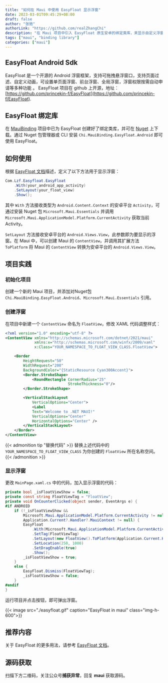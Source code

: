 ```yaml
---
title: "如何在 Maui 中使用 EasyFloat 显示浮窗"
date: 2023-03-01T09:45:29+08:00
draft: false
author: "张驰"
authorLink: "https://github.com/realZhangChi"
description: "在 Maui 项目中引入 EasyFloat 原生安卓的绑定类库，来显示自定义浮窗"
tags: ["maui", "binding library"]
categories: ["maui"]
---
```


## EasyFloat Android Sdk

EasyFloat 是一个开源的 Android 浮窗框架，支持可拖拽悬浮窗口，支持页面过滤、自定义动画，可设置单页面浮窗、前台浮窗、全局浮窗，浮窗权限按需自动申请等多种功能 。
EasyFloat 项目在 github 上开源，地址：[https://github.com/princekin-f/EasyFloat](https://github.com/princekin-f/EasyFloat).

## EasyFloat 绑定库

在 [MauiBinding](https://github.com/realZhangChi/MauiBinding) 项目中已为 EasyFloat 创建好了绑定类库，并可在 [Nuget](https://www.nuget.org/packages/Chi.MauiBinding.EasyFloat.Android) 上下载。通过 Nuget 包管理器或 CLI 安装 `Chi.MauiBinding.EasyFloat.Android` 即可使用 EasyFloat。

## 如何使用

根据 [EasyFloat 文档](https://github.com/princekin-f/EasyFloat#%E4%B8%80%E8%A1%8C%E4%BB%A3%E7%A0%81%E6%90%9E%E5%AE%9Aandroid%E6%B5%AE%E7%AA%97%E6%B5%AE%E7%AA%97%E4%BB%8E%E6%9C%AA%E5%A6%82%E6%AD%A4%E7%AE%80%E5%8D%95)描述，定义了以下方法用于显示浮窗：

``` csharp
Com.Lzf.Easyfloat.EasyFloat
    .With(your_android_app_activity)
    .SetLayout(your_float_view)
    .Show();
```

其中 `With` 方法接收类型为 `Android.Content.Context` 的安卓平台 `Activity`，可通过安装 Nuget 包 `Microsoft.Maui.Essentials` 并调用 `Microsoft.Maui.ApplicationModel.Platform.CurrentActivity` 获取当前 Activity。

`SetLayout` 方法接收安卓平台的 `Android.Views.View`，此参数即为要显示的浮窗。在 Maui 中，可以创建 Maui 的 `ContentView`，并调用其扩展方法 `ToPlatform` 将 Maui 的 `ContentView` 转换为安卓平台的 `Android.Views.View`。

## 项目实践

### 初始化项目

创建一个新的 Maui 项目，并添加对Nuget包 `Chi.MauiBinding.EasyFloat.Android`、`Microsoft.Maui.Essentials` 引用。

### 创建浮窗

在项目中新建一个 `ContentView` 命名为 `FloatView`，修改 XAML 代码调整样式：

``` xml
<?xml version="1.0" encoding="utf-8" ?>
<ContentView xmlns="http://schemas.microsoft.com/dotnet/2021/maui"
             xmlns:x="http://schemas.microsoft.com/winfx/2009/xaml"
             x:Class="YOUR_NAMESPACE_TO_FLOAT_VIEW_CLASS.FloatView">

    <Border
        HeightRequest="50"
        WidthRequest="200"
        BackgroundColor="{StaticResource Cyan300Accent}">
        <Border.StrokeShape>
            <RoundRectangle CornerRadius="25"
                            StrokeThickness="0"/>
        </Border.StrokeShape>

        <VerticalStackLayout
            VerticalOptions="Center">
            <Label 
            Text="Welcome to .NET MAUI!"
            VerticalOptions="Center" 
            HorizontalOptions="Center" />
        </VerticalStackLayout>
    </Border>
</ContentView>
```

{{< admonition tip "替换代码" >}}
替换上述代码中的 `YOUR_NAMESPACE_TO_FLOAT_VIEW_CLASS` 为你创建的 `FloatView` 所在名称空间。
{{< /admonition >}}

### 显示浮窗

更改 `MainPage.xaml.cs` 中的代码，加入显示浮窗的代码：

``` csharp
private bool _isFloatViewShow = false;
private const string FloatViewTag = "FloatView";
private void OnCounterClicked(object sender, EventArgs e) {
#if ANDROID
    if (!_isFloatViewShow &&
        Microsoft.Maui.ApplicationModel.Platform.CurrentActivity != null &&
        Application.Current?.Handler?.MauiContext != null) {
        EasyFloat
            .With(Microsoft.Maui.ApplicationModel.Platform.CurrentActivity)
            .SetTag(FloatViewTag)
            .SetLayout(new FloatView().ToPlatform(Application.Current.Handler.MauiContext))
            .SetLocation(250, 1000)
            .SetDragEnable(true)
            .Show();
        _isFloatViewShow = true;
    }
    else {
        EasyFloat.Dismiss(FloatViewTag);
        _isFloatViewShow = false;
    }
#endif
}
```

运行项目并点击按钮，即可弹出浮窗。

{{< image src="./easyfloat.gif" caption="EasyFloat in maui" class="img-h-600">}}

## 推荐内容

关于 EasyFloat 的更多用法，请参考 [EasyFloat 文档](https://github.com/princekin-f/EasyFloat#easyfloatandroid%E6%82%AC%E6%B5%AE%E7%AA%97%E6%A1%86%E6%9E%B6)。

## 源码获取

扫描下方二维码，关注公众号**捕获异常**，回复 **maui** 获取源码。

